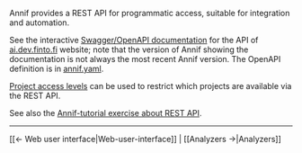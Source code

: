 Annif provides a REST API for programmatic access, suitable for integration and automation.

See the interactive [Swagger/OpenAPI documentation](https://ai.dev.finto.fi/v1/ui/) for the API of [ai.dev.finto.fi](https://ai.dev.finto.fi) website; note that the version of Annif showing the documentation is not always the most recent Annif version. The OpenAPI definition is in [annif.yaml](https://github.com/NatLibFi/Annif/blob/master/annif/openapi/annif.yaml).

[Project access levels](https://github.com/NatLibFi/Annif/wiki/Project-configuration#access-levels) can be used to restrict which projects are available via the REST API.

See also the [Annif-tutorial exercise about REST API](https://github.com/NatLibFi/Annif-tutorial/blob/master/exercises/OPT_rest_api.md).

---
[[← Web user interface|Web-user-interface]] | [[Analyzers →|Analyzers]]